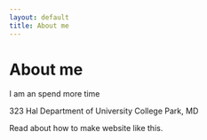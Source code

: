 ```yaml
---
layout: default
title: About me
---
```

# About me

I am an spend more time 

323 Hal
Department of 
University
College Park, MD


Read about how to make website like this.
